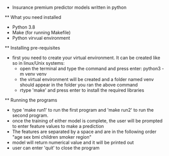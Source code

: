 * Insurance premium predictor models written in python

** What you need installed
 - Python 3.8
 - Make (for running Makefile)
 - Python virvual environment
 
 ** Installing pre-requisites
  - first you need to create your virtual environment. It can be created like so in linux/Unix systems:
    - open the terminal and type the command and press enter: python3 -m venv venv
    - the virtual environment will be created and a folder named venv should appear in the folder you ran the above command
    - rtype  'make' and press enter to install the required libraries

** Running the programs
 - type 'make run1'  to run the first program and 'make run2' to run the second program.
 - once the training of either model is complete, the user will be prompted to enter feature values to make a prediction
 - The features are separated by a space and are in the following order "age sex bmi children smoker region"
 - model will return numerical value and it will be printed out
 - user can enter 'quit' to close the program


